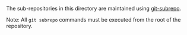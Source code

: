 
The sub-repositories in this directory are maintained using [git-subrepo](https://github.com/ingydotnet/git-subrepo).

Note: All `git subrepo` commands must be executed from the
root of the repository.
